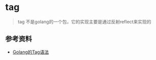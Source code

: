 # tag 
> tag 不是golang的一个包，它的实现主要是通过反射reflect来实现的

## 参考资料
* [Golang的Tag语法](https://studygolang.com/articles/14469)